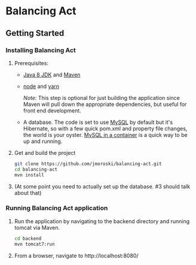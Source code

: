 # Balancing Act
## Getting Started
### Installing Balancing Act
1. Prerequisites:
   * [Java 8 JDK](http://www.oracle.com/technetwork/java/javase/downloads/jdk8-downloads-2133151.html) and [Maven](https://maven.apache.org/download.cgi)
   * [node](https://nodejs.org/en/download/) and [yarn](https://yarnpkg.com/lang/en/docs/install/)
   
     _Note:_ This step is optional for just building the application since Maven will pull down the appropriate dependencies, but useful for front end development.
   * A database.  The code is set to use [MySQL](https://www.mysql.com/) by default but it's Hibernate, so with a few quick pom.xml and property file changes, the world is your oyster.  [MySQL in a container](https://hub.docker.com/_/mysql/) is a quick way to be up and running.
2. Get and build the project
   ```bash
   git clone https://github.com/jmoroski/balancing-act.git
   cd balancing-act
   mvn install
   ```
3. (At some point you need to actually set up the database.  #3 should talk about that)

### Running Balancing Act application
1. Run the application by navigating to the backend directory and running tomcat via Maven.
   ```bash
   cd backend
   mvn tomcat7:run
   ```
2. From a browser, navigate to http://localhost:8080/